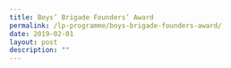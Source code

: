 ```yaml
---
title: Boys’ Brigade Founders’ Award
permalink: /lp-programme/boys-brigade-founders-award/
date: 2019-02-01
layout: post
description: ""
---
```

